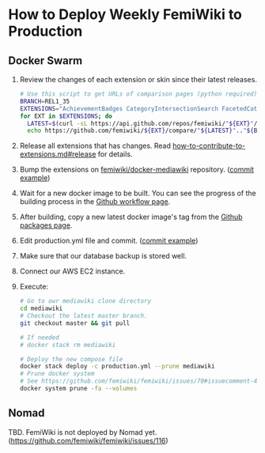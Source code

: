 # How to Deploy Weekly FemiWiki to Production

## Docker Swarm

1. Review the changes of each extension or skin since their latest releases.

   ```sh
   # Use this script to get URLs of comparison pages (python required)
   BRANCH=REL1_35
   EXTENSIONS="AchievementBadges CategoryIntersectionSearch FacetedCategory Sanctions UnifiedExtensionForFemiwiki FemiwikiSkin"
   for EXT in $EXTENSIONS; do
     LATEST=$(curl -sL https://api.github.com/repos/femiwiki/"${EXT}"/releases/latest | python -c 'import json,sys;print(json.loads(sys.stdin.read())["tag_name"])')
     echo https://github.com/femiwiki/${EXT}/compare/"${LATEST}".."${BRANCH}"; done
   ```

2. Release all extensions that has changes. Read [how-to-contribute-to-extensions.md#release] for details.
3. Bump the extensions on [femiwiki/docker-mediawiki] repository. ([commit example](https://github.com/femiwiki/docker-mediawiki/commit/01ff89a7))
4. Wait for a new docker image to be built. You can see the progress of the building process in the [Github workflow page].
5. After building, copy a new latest docker image's tag from the [Github packages page].
6. Edit production.yml file and commit. ([commit example](https://github.com/femiwiki/docker-mediawiki/commit/68994922))
7. Make sure that our database backup is stored well.
8. Connect our AWS EC2 instance.
9. Execute:

   ```sh
   # Go to owr mediawiki clone directory
   cd mediawiki
   # Checkout the latest master branch.
   git checkout master && git pull

   # If needed
   # docker stack rm mediawiki

   # Deploy the new compose file
   docker stack deploy -c production.yml --prune mediawiki
   # Prune docker system
   # See https://github.com/femiwiki/femiwiki/issues/70#issuecomment-482030123
   docker system prune -fa --volumes
   ```

## Nomad

TBD. FemiWiki is not deployed by Nomad yet. (https://github.com/femiwiki/femiwiki/issues/116)

[how-to-contribute-to-extensions.md#release]: https://github.com/femiwiki/femiwiki/blob/master/how-to-contribute-to-extensions.md#release
[femiwiki/docker-mediawiki]: https://github.com/femiwiki/docker-mediawiki
[github workflow page]: https://github.com/femiwiki/docker-mediawiki/actions
[github packages page]: https://github.com/orgs/femiwiki/packages/container/package/mediawiki
